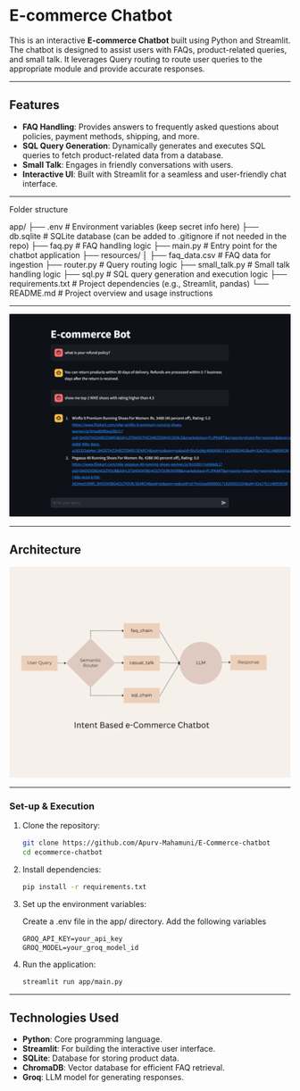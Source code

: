 # E-commerce Chatbot

This is an interactive **E-commerce Chatbot** built using Python and Streamlit. The chatbot is designed to assist users with FAQs, product-related queries, and small talk. It leverages Query routing to route user queries to the appropriate module and provide accurate responses.

---

## Features

- **FAQ Handling**: Provides answers to frequently asked questions about policies, payment methods, shipping, and more.
- **SQL Query Generation**: Dynamically generates and executes SQL queries to fetch product-related data from a database.
- **Small Talk**: Engages in friendly conversations with users.
- **Interactive UI**: Built with Streamlit for a seamless and user-friendly chat interface.

---

Folder structure

app/
├── .env # Environment variables (keep secret info here)
├── db.sqlite # SQLite database (can be added to .gitignore if not needed in the repo)
├── faq.py # FAQ handling logic
├── main.py # Entry point for the chatbot application
├── resources/
│ ├── faq_data.csv # FAQ data for ingestion
├── router.py # Query routing logic
├── small_talk.py # Small talk handling logic
├── sql.py # SQL query generation and execution logic
├── requirements.txt # Project dependencies (e.g., Streamlit, pandas)
└── README.md # Project overview and usage instructions

---

![product screenshot](app/resources/product-ss.png)

---

## Architecture
![architecture diagram of the e-commerce chatbot](app/resources/architecture-diagram.png)

---


### Set-up & Execution

1. Clone the repository:

    ```bash
    git clone https://github.com/Apurv-Mahamuni/E-Commerce-chatbot
    cd ecommerce-chatbot
    ```

2. Install dependencies:
    ```bash
    pip install -r requirements.txt
    ```

3. Set up the environment variables:

    Create a .env file in the app/ directory.
    Add the following variables

    ```text
    GROQ_API_KEY=your_api_key
    GROQ_MODEL=your_groq_model_id
    ```

4. Run the application:
    ```bash
    streamlit run app/main.py
    ```

---


## Technologies Used

- **Python**: Core programming language.
- **Streamlit**: For building the interactive user interface.
- **SQLite**: Database for storing product data.
- **ChromaDB**: Vector database for efficient FAQ retrieval.
- **Groq**: LLM model for generating responses.